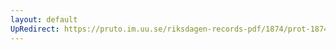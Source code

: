 ```yaml
---
layout: default
UpRedirect: https://pruto.im.uu.se/riksdagen-records-pdf/1874/prot-1874--ak--411/prot-1874--ak--411_059.pdf
---
```


